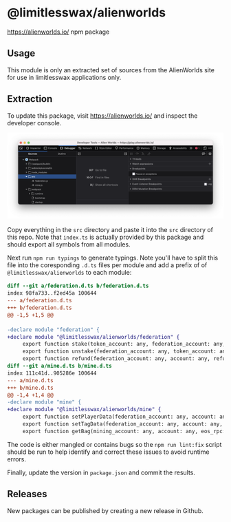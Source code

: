 # @limitlesswax/alienworlds

https://alienworlds.io/ npm package

## Usage

This module is only an extracted set of sources from the AlienWorlds site for use in limitlesswax applications only.

## Extraction

To update this package, visit https://alienworlds.io/ and inspect the developer console.

![image console](./docs/alienworlds-dev-console.png)

Copy everything in the `src` directory and paste it into the `src` directory of this repo. Note that `index.ts` is actually provided by
this package and should export all symbols from all modules.

Next run `npm run typings` to generate typings. Note you'll have to split this file into the coresponding `.d.ts` files per module and add a prefix of of `@limitlesswax/alienworlds` to each module:

```diff
diff --git a/federation.d.ts b/federation.d.ts
index 98fa733..f2ed45a 100644
--- a/federation.d.ts
+++ b/federation.d.ts
@@ -1,5 +1,5 @@

-declare module "federation" {
+declare module "@limitlesswax/alienworlds/federation" {
     export function stake(token_account: any, federation_account: any, account: any, planet_name: any, quantity: any, eos_api: any): Promise<any>;
     export function unstake(federation_account: any, token_account: any, account: any, planet_name: any, quantity: any, eos_api: any): Promise<any>;
     export function refund(federation_account: any, account: any, refund_id: any, eos_api: any): Promise<any>;
diff --git a/mine.d.ts b/mine.d.ts
index 111c41d..905286e 100644
--- a/mine.d.ts
+++ b/mine.d.ts
@@ -1,4 +1,4 @@
-declare module "mine" {
+declare module "@limitlesswax/alienworlds/mine" {
     export function setPlayerData(federation_account: any, account: any, eos_api: any, tag?: string, avatar_id?: number, permission?: string): Promise<any>;
     export function setTagData(federation_account: any, account: any, eos_api: any, tag: any, permission?: string): Promise<any>;
     export function getBag(mining_account: any, account: any, eos_rpc: any, aa_api: any): Promise<any>;
```

The code is either mangled or contains bugs so the `npm run lint:fix` script should be run to help identify and correct these issues to avoid runtime errors.

Finally, update the version in `package.json` and commit the results.

## Releases

New packages can be published by creating a new release in Github.
